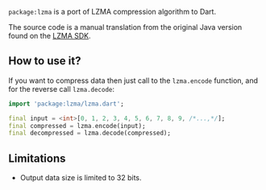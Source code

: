 `package:lzma` is a port of LZMA compression algorithm to Dart.

The source code is a manual translation from the original Java version found on
the [LZMA SDK](http://www.7-zip.org/sdk.html).

## How to use it?

If you want to compress data then just call to the `lzma.encode` function, and for the reverse call `lzma.decode`:

````dart
import 'package:lzma/lzma.dart';

final input = <int>[0, 1, 2, 3, 4, 5, 6, 7, 8, 9, /*...,*/];
final compressed = lzma.encode(input);
final decompressed = lzma.decode(compressed);
````

## Limitations

* Output data size is limited to 32 bits.
